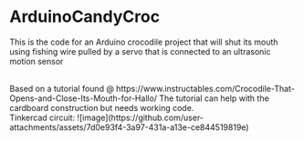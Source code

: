 # ArduinoCandyCroc


This is the code for an Arduino crocodile project that will shut its mouth using fishing wire 
pulled by a servo that is connected to an ultrasonic motion sensor

<br />
Based on a tutorial found @ https://www.instructables.com/Crocodile-That-Opens-and-Close-Its-Mouth-for-Hallo/ 
The tutorial can help with the cardboard construction but needs working code.  

<br />
Tinkercad circuit:  
![image](https://github.com/user-attachments/assets/7d0e93f4-3a97-431a-a13e-ce844519819e)


